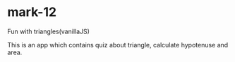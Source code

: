 # mark-12
Fun with triangles(vanillaJS)

This is an app which contains quiz about triangle, calculate hypotenuse and area.
